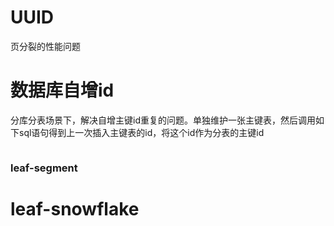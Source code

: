 # UUID
页分裂的性能问题

# 数据库自增id
分库分表场景下，解决自增主键id重复的问题。单独维护一张主键表，然后调用如下sql语句得到上一次插入主键表的id，将这个id作为分表的主键id
```sql
```

### leaf-segment

# leaf-snowflake


